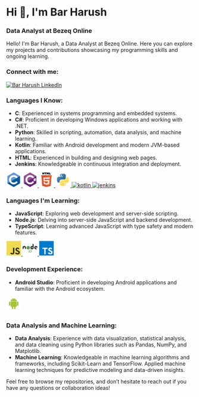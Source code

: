 # Hi 👋, I'm Bar Harush

### Data Analyst at Bezeq Online

Hello! I'm Bar Harush, a Data Analyst at Bezeq Online. Here you can explore my projects and contributions showcasing my programming skills and ongoing learning.

### Connect with me:
<p>
  <a href="https://www.linkedin.com/in/bar-harush/" target="blank">
    <img src="https://raw.githubusercontent.com/rahuldkjain/github-profile-readme-generator/master/src/images/icons/Social/linked-in-alt.svg" alt="Bar Harush LinkedIn" height="30" width="40" />
  </a>
</p>

### Languages I Know:
- **C**: Experienced in systems programming and embedded systems.
- **C#**: Proficient in developing Windows applications and working with .NET.
- **Python**: Skilled in scripting, automation, data analysis, and machine learning.
- **Kotlin**: Familiar with Android development and modern JVM-based applications.
- **HTML**: Experienced in building and designing web pages.
- **Jenkins**: Knowledgeable in continuous integration and deployment.

<p>
  <a href="https://www.cprogramming.com/" target="_blank" rel="noreferrer">
    <img src="https://raw.githubusercontent.com/devicons/devicon/master/icons/c/c-original.svg" alt="c" width="40" height="40"/>
  </a>
  <a href="https://www.w3schools.com/cs/" target="_blank" rel="noreferrer">
    <img src="https://raw.githubusercontent.com/devicons/devicon/master/icons/csharp/csharp-original.svg" alt="csharp" width="40" height="40"/>
  </a>
  <a href="https://www.w3schools.com/html/" target="_blank" rel="noreferrer">
    <img src="https://raw.githubusercontent.com/devicons/devicon/master/icons/html5/html5-original-wordmark.svg" alt="html5" width="40" height="40"/>
  </a>
  <a href="https://www.python.org" target="_blank" rel="noreferrer">
    <img src="https://raw.githubusercontent.com/devicons/devicon/master/icons/python/python-original.svg" alt="python" width="40" height="40"/>
  </a>
  <a href="https://kotlinlang.org" target="_blank" rel="noreferrer">
    <img src="https://www.vectorlogo.zone/logos/kotlinlang/kotlinlang-icon.svg" alt="kotlin" width="40" height="40"/>
  </a>
  <a href="https://www.jenkins.io" target="_blank" rel="noreferrer">
    <img src="https://www.vectorlogo.zone/logos/jenkins/jenkins-icon.svg" alt="jenkins" width="40" height="40"/>
  </a>
</p>

### Languages I'm Learning:
- **JavaScript**: Exploring web development and server-side scripting.
- **Node.js**: Delving into server-side JavaScript and backend development.
- **TypeScript**: Learning advanced JavaScript with type safety and modern features.

<p>
  <a href="https://developer.mozilla.org/en-US/docs/Web/JavaScript" target="_blank" rel="noreferrer">
    <img src="https://raw.githubusercontent.com/devicons/devicon/master/icons/javascript/javascript-original.svg" alt="javascript" width="40" height="40"/>
  </a>
  <a href="https://nodejs.org" target="_blank" rel="noreferrer">
    <img src="https://raw.githubusercontent.com/devicons/devicon/master/icons/nodejs/nodejs-original-wordmark.svg" alt="nodejs" width="40" height="40"/>
  </a>
  <a href="https://www.typescriptlang.org/" target="_blank" rel="noreferrer">
    <img src="https://raw.githubusercontent.com/devicons/devicon/master/icons/typescript/typescript-original.svg" alt="typescript" width="40" height="40"/>
  </a>
</p>

### Development Experience:
- **Android Studio**: Proficient in developing Android applications and familiar with the Android ecosystem.

<p>
  <a href="https://developer.android.com" target="_blank" rel="noreferrer">
    <img src="https://raw.githubusercontent.com/devicons/devicon/master/icons/android/android-original-wordmark.svg" alt="android" width="40" height="40"/>
  </a>
</p>

### Data Analysis and Machine Learning:
- **Data Analysis**: Experience with data visualization, statistical analysis, and data cleaning using Python libraries such as Pandas, NumPy, and Matplotlib.
- **Machine Learning**: Knowledgeable in machine learning algorithms and frameworks, including Scikit-Learn and TensorFlow. Applied machine learning techniques for predictive modeling and data-driven insights.

Feel free to browse my repositories, and don’t hesitate to reach out if you have any questions or collaboration ideas!
